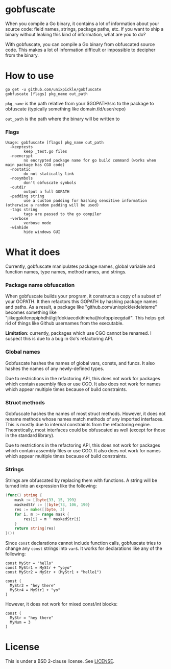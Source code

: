 # gobfuscate

When you compile a Go binary, it contains a lot of information about your source code: field names, strings, package paths, etc. If you want to ship a binary without leaking this kind of information, what are you to do?

With gobfuscate, you can compile a Go binary from obfuscated source code. This makes a lot of information difficult or impossible to decipher from the binary.

# How to use
```
go get -u github.com/unixpickle/gobfuscate
gobfuscate [flags] pkg_name out_path
```
`pkg_name` is the path relative from your $GOPATH/src to the package to obfuscate (typically something like domain.tld/user/repo)

`out_path` is the path where the binary will be written to

### Flags
```
Usage: gobfuscate [flags] pkg_name out_path
  -keeptests
    	keep _test.go files
  -noencrypt
    	no encrypted package name for go build command (works when main package has CGO code)
  -nostatic
    	do not statically link
  -nosymbols
    	don't obfuscate symbols
  -outdir
    	output a full GOPATH
  -padding string
    	use a custom padding for hashing sensitive information (otherwise a random padding will be used)
  -tags string
    	tags are passed to the go compiler
  -verbose
    	verbose mode
  -winhide
    	hide windows GUI
```


# What it does

Currently, gobfuscate manipulates package names, global variable and function names, type names, method names, and strings.

### Package name obfuscation

When gobfuscate builds your program, it constructs a copy of a subset of your GOPATH. It then refactors this GOPATH by hashing package names and paths. As a result, a package like "github.com/unixpickle/deleteme" becomes something like "jiikegpkifenppiphdhi/igijfdokiaecdkihheha/jhiofoppieegdaif". This helps get rid of things like Github usernames from the executable.

**Limitation:** currently, packages which use CGO cannot be renamed. I suspect this is due to a bug in Go's refactoring API.

### Global names

Gobfuscate hashes the names of global vars, consts, and funcs. It also hashes the names of any newly-defined types.

Due to restrictions in the refactoring API, this does not work for packages which contain assembly files or use CGO. It also does not work for names which appear multiple times because of build constraints.

### Struct methods

Gobfuscate hashes the names of most struct methods. However, it does not rename methods whose names match methods of any imported interfaces. This is mostly due to internal constraints from the refactoring engine. Theoretically, most interfaces could be obfuscated as well (except for those in the standard library).

Due to restrictions in the refactoring API, this does not work for packages which contain assembly files or use CGO. It also does not work for names which appear multiple times because of build constraints.

### Strings

Strings are obfuscated by replacing them with functions. A string will be turned into an expression like the following:

```go
(func() string {
	mask := []byte{33, 15, 199}
	maskedStr := []byte{73, 106, 190}
	res := make([]byte, 3)
	for i, m := range mask {
		res[i] = m ^ maskedStr[i]
	}
	return string(res)
}())
```

Since `const` declarations cannot include function calls, gobfuscate tries to change any `const` strings into `var`s. It works for declarations like any of the following:

```
const MyStr = "hello"
const MyStr1 = MyStr + "yoyo"
const MyStr2 = MyStr + (MyStr1 + "hello1")

const (
  MyStr3 = "hey there"
  MyStr4 = MyStr1 + "yo"
)
```

However, it does not work for mixed const/int blocks:

```
const (
  MyStr = "hey there"
  MyNum = 3
)
```

# License

This is under a BSD 2-clause license. See [LICENSE](LICENSE).
